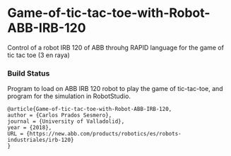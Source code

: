 # Game-of-tic-tac-toe-with-Robot-ABB-IRB-120
Control of a robot IRB 120 of ABB throuhg RAPID language for the game of tic tac toe (3 en raya)

### Build Status

Program to load on ABB IRB 120 robot to play the game of tic-tac-toe, and program for the simulation in RobotStudio.

```
@article{Game-of-tic-tac-toe-with-Robot-ABB-IRB-120,
author = {Carlos Prados Sesmero},
journal = {University of Valladolid},
year = {2018},
URL = {https://new.abb.com/products/robotics/es/robots-industriales/irb-120}
}
```
